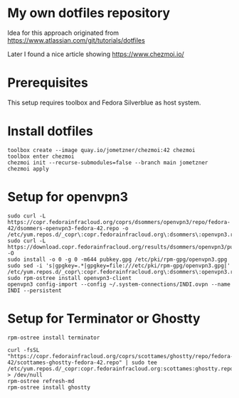# My own dotfiles repository
Idea for this approach originated from https://www.atlassian.com/git/tutorials/dotfiles

Later I found a nice article showing https://www.chezmoi.io/

# Prerequisites
This setup requires toolbox and Fedora Silverblue as host system.

# Install dotfiles
```
toolbox create --image quay.io/jometzner/chezmoi:42 chezmoi
toolbox enter chezmoi
chezmoi init --recurse-submodules=false --branch main jometzner
chezmoi apply
```

# Setup for openvpn3
```
sudo curl -L https://copr.fedorainfracloud.org/coprs/dsommers/openvpn3/repo/fedora-42/dsommers-openvpn3-fedora-42.repo -o /etc/yum.repos.d/_copr\:copr.fedorainfracloud.org\:dsommers\:openvpn3.repo
sudo curl -L https://download.copr.fedorainfracloud.org/results/dsommers/openvpn3/pubkey.gpg -O
sudo install -o 0 -g 0 -m644 pubkey.gpg /etc/pki/rpm-gpg/openvpn3.gpg
sudo sed -i 's|gpgkey=.*|gpgkey=file:///etc/pki/rpm-gpg/openvpn3.gpg|' /etc/yum.repos.d/_copr\:copr.fedorainfracloud.org\:dsommers\:openvpn3.repo
sudo rpm-ostree install openvpn3-client
openvpn3 config-import --config ~/.system-connections/INDI.ovpn --name INDI --persistent
```

# Setup for Terminator or Ghostty
```
rpm-ostree install terminator
```
```
curl -fsSL "https://copr.fedorainfracloud.org/coprs/scottames/ghostty/repo/fedora-42/scottames-ghostty-fedora-42.repo" | sudo tee /etc/yum.repos.d/_copr:copr.fedorainfracloud.org:scottames:ghostty.repo > /dev/null
rpm-ostree refresh-md
rpm-ostree install ghostty
```